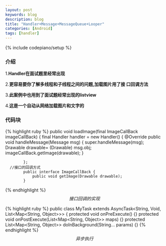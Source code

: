 ```yaml
---
layout: post
keywords: blog
description: blog
title: "Handler+Message+MessageQueue+Looper"
categories: [Android]
tags: [handler]
---
```

{% include codepiano/setup %}
### 介绍
1.**Handler在面试题里经常出现**

2.**更容易要你了解多线程和子线程之间的问题,加载图片用了接 口回调方法**

3.**此案例中也用到了面试题经常出现的listview**

4.**这是一个自动从网络加载图片和文字的**

### 代码块
{% highlight ruby %}
     public void loadImage(final ImageCallBack imageCallBack) {
            final Handler handler = new Handler() {
                @Override
                public void handleMessage(Message msg) {
                    super.handleMessage(msg);
                    Drawable drawable= (Drawable) msg.obj;
                    imageCallBack.getImage(drawable);
                }
    
            };
      //接口的回调方式
            public interface ImageCallBack {
                public void getImage(Drawable drawable);
            }
{% endhighlight %}
$$  接口回调的实现$$

{% highlight ruby %}
public class MyTask extends AsyncTask<String, Void, List<Map<String, Object>>> {
protected void onPreExecute() {}
protected void onPostExecute(List<Map<String, Object>> maps) {}
 protected List<Map<String, Object>> doInBackground(String... params) {}
{% endhighlight %}
$$异步执行$$
